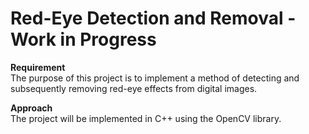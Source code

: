 # Red-Eye Detection and Removal - Work in Progress

**Requirement** <br/>
The purpose of this project is to implement a method of detecting and subsequently removing red-eye effects from digital images. <br/>

**Approach** <br/>
The project will be implemented in C++ using the OpenCV library.
